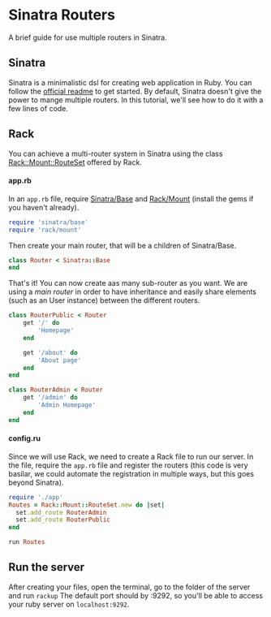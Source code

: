 # Sinatra Routers

A brief guide for use multiple routers in Sinatra.

## Sinatra
Sinatra is a minimalistic dsl for creating web application in Ruby.
You can follow the [official readme](http://sinatrarb.com/intro.html "official readme") to get started.
By default, Sinatra doesn't give the power to mange multiple routers. In this tutorial, we'll see how to do it with a few lines of code.

## Rack
You can achieve a multi-router system in Sinatra using the class [Rack::Mount::RouteSet](https://www.rubydoc.info/gems/rack-mount/0.8.3/Rack/Mount/RouteSet "RouteSet") offered by Rack.

#### app.rb
In an `app.rb` file, require [Sinatra/Base](https://www.rubydoc.info/gems/sinatra/Sinatra/Base "Sinatra/Base") and [Rack/Mount](https://www.rubydoc.info/gems/rack-mount/0.8.3/Rack/Mount "Rack/Mount") (install the gems if you haven't already).
```ruby
require 'sinatra/base'
require 'rack/mount'
```
Then create your main router, that will be a children of Sinatra/Base.
```ruby
class Router < Sinatra::Base
end
```

That's it!
You can now create aas many sub-router as you want.
We are using a *main router* in order to have inheritance and easily share elements (such as an User instance) between the different routers.
```ruby
class RouterPublic < Router
	get '/' do
		'Homepage'
	end

	get '/about' do
		'About page'
	end
end
```

```ruby
class RouterAdmin < Router
	get '/admin' do
		'Admin Homepage'
	end
end
```

#### config.ru
Since we will use Rack, we need to create a Rack file to run our server.
In the file, require the `app.rb` file and register the routers (this code is very basilar, we could automate the registration in multiple ways, but this goes beyond Sinatra).
```ruby
require './app'
Routes = Rack::Mount::RouteSet.new do |set|
  set.add_route RouterAdmin
  set.add_route RouterPublic
end

run Routes
```

## Run the server
After creating your files, open the terminal, go to the folder of the server and run `rackup`
The default port should by :9292, so you'll be able to access your ruby server on `localhost:9292`.
